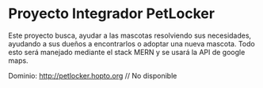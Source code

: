 # Proyecto Integrador PetLocker
Este proyecto busca, ayudar a las mascotas resolviendo sus necesidades, ayudando a sus dueños a encontrarlos o adoptar una nueva mascota. Todo esto será manejado mediante el stack MERN y se usará la API de google maps.

Dominio: http://petlocker.hopto.org // No disponible
